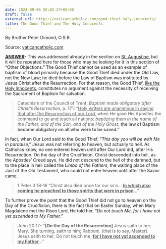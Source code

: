 ```yaml
---
date: 2024-09-06 20:02:27+02:00
draft: false
external_url: https://vaticancatholic.com/good-thief-holy-innocents/
title: The Good Thief and The Holy Innocents
---
```





By Brother Peter Dimond, O.S.B.

Source: [vaticancatholic.com](https://vaticancatholic.com/good-thief-holy-innocents/)

<p><strong><u>ANSWER</u></strong><strong>- </strong>This was addressed already in the section on <a href="https://vaticancatholic.com/st-augustine-and-baptism-of-desire/">St. Augustine</a>, but it will be repeated here for those who may be looking for it in this section of “Other Objections.” The Good Thief cannot be used as an example of baptism of blood primarily because the Good Thief died under the Old Law, not the New Law; he died before the Law of Baptism was instituted by Jesus Christ after the Resurrection. For that reason, the Good Thief, <u>like the Holy Innocents</u>, constitutes no argument against the necessity of receiving the Sacrament of Baptism for salvation.</p>

<blockquote>
<p>Catechism of the Council of Trent, <em>Baptism made obligatory after Christ’s Resurrection</em>, p. 171: “<u>Holy writers are unanimous in saying that after the Resurrection of our Lord</u>, when He gave His Apostles the command to go and teach all nations: <em>baptizing them in the name of the Father, and of the Son, and of the Holy Ghost</em>, <strong>the law of Baptism became obligatory on all who were to be saved.”</strong></p>
</blockquote>
<p>In fact, when Our Lord said to the Good Thief, “<em>This day you will be with Me in paradise</em>,” Jesus was not referring to heaven, but actually to hell. As Catholics know, no one entered heaven until after Our Lord did, after His Resurrection. On the day of the Crucifixion, Christ descended into hell, as the Apostles’ Creed says. He did not descend to the hell of the damned, but to the place in hell called the <em>Limbo of the Fathers</em>, the waiting place of the Just of the Old Testament, who could not enter heaven until after the Savior came.</p>

<blockquote>
<p>1 Peter 3:18-19 “Christ also died once for our sins… <strong><u>In which also coming he preached to those spirits that were in prison</u></strong>…”</p>
</blockquote>
<p>To further prove the point that the Good Thief did not go to heaven on the Day of the Crucifixion, there is the fact that on Easter Sunday, when Mary Magdalene met the Risen Lord, He told her, “<em>Do not touch Me, for I have not yet ascended to My Father</em>.”</p>

<blockquote>
<p>John 20:17- “<strong>[On the Day of the Resurrection] </strong>Jesus saith to her; Mary. She turning, saith to him; Rabboni, (that is to say, Master). Jesus saith to her; Do not touch me, <strong><u>for I have not yet ascended to my Father</u></strong>…”</p>
</blockquote>
</div>
